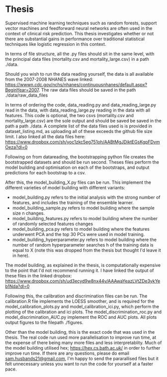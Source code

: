 # Thesis
Supervised machine learning techniques such as random forests, support vector machines and feedforward neural networks are often used in the context of clinical risk prediction. This thesis investigates whether or not there are substantial gains in performance over traditional statistical techniques like logistic regression in this context.

In terms of file structure, all the .py files should sit in the same level, with the principal data files (mortality.csv and mortality_large.csv) in a path ./data.

Should you wish to run the data reading yourself, the data is all available from the 2007-2008 NHANES wave linked: https://wwwn.cdc.gov/nchs/nhanes/continuousnhanes/default.aspx?BeginYear=2007. The raw data files should be saved in the path ./data/raw_data_files

In terms of ordering the code, data_reading.py and data_reading_large.py read in the data, with data_reading_large.py reading in the data with all features. This code is optional, the two csvs (mortality.csv and mortality_large.csv) are the sole output and should be saved  be saved in the path a path ./data.
A complete list of the data files used is is provided in dataset_listing.md, as uploading all of these exceeds the github file size limit. I also linked all the data files here: https://www.dropbox.com/sh/yoc1zkc5eg751oh/AABtMgJDiktEGsKgpFDvmOeza?dl=0

Following on from datareading, the bootstrapping python file creates the bootstrapped datasets and should be run second. Theses files perform the model building and optimisation on each of the bootstraps, and output predictions for each bootstrap to a csv.

After this, the model_building_X.py files can be run. This implement the different varieties of model building with different variants:
- model_building.py refers to the initial analysis with the strong number of features, and includes the training of the ensemble learner.
- model_building_sample.py refers to model building where the sample size n changes.
- model_building_features.py refers to model building where the number of randomly selected features changes
- model_building_pca.py refers to model building where the features underwent PCA and the top 30 PCs were used in model training.
- model_building_hyperparameter.py refers to model building where the number of random hyperparameter searches h of the training data is equal to X (note this was    dropped from the thesis but thought I'd leave it in here).

The model building, as explained in the thesis, is computationally expensive to the point that I'd not recommend running it. I have linked the output of these files in the linked dropbox: 
https://www.dropbox.com/sh/ud3ecyd9w8nx44v/AAAwaYeazLVtZDe3ykYeb1Nda?dl=0

Following this, the calibration and discrimination files can be run. The calibration.R file implements the LOESS smoother, and is required for the model_calibration_plots.py and model_calibration_ici.py, which perform the plotting of the calibration and ici plots. The model_discrimination_roc.py and model_discrimination_AUC.py implement the ROC and AUC plots. All plots output figures to the filepath ./figures.

Other than the model building, this is the exact code that was used in the thesis. The real code run used more parallelisation to improve run time, at the expense of there being many more files and less interpretablity. Much of the model building utilised hex; https://hex.cs.bath.ac.uk/ in order to further improve run time. If there are any questions, please do email sam.husbands21@gmail.com, I'm happy to send the pararallised files but it felt unnecessary unless you want to run the code for yourself at a faster pace.



